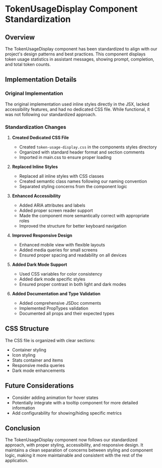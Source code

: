 # TokenUsageDisplay Component Standardization

## Overview
The TokenUsageDisplay component has been standardized to align with our project's design patterns and best practices. This component displays token usage statistics in assistant messages, showing prompt, completion, and total token counts.

## Implementation Details

### Original Implementation
The original implementation used inline styles directly in the JSX, lacked accessibility features, and had no dedicated CSS file. While functional, it was not following our standardized approach.

### Standardization Changes

1. **Created Dedicated CSS File**
   - Created `token-usage-display.css` in the components styles directory
   - Organized with standard header format and section comments
   - Imported in main.css to ensure proper loading

2. **Replaced Inline Styles**
   - Replaced all inline styles with CSS classes
   - Created semantic class names following our naming convention
   - Separated styling concerns from the component logic

3. **Enhanced Accessibility**
   - Added ARIA attributes and labels
   - Added proper screen reader support
   - Made the component more semantically correct with appropriate roles
   - Improved the structure for better keyboard navigation

4. **Improved Responsive Design**
   - Enhanced mobile view with flexible layouts
   - Added media queries for small screens
   - Ensured proper spacing and readability on all devices

5. **Added Dark Mode Support**
   - Used CSS variables for color consistency
   - Added dark mode specific styles
   - Ensured proper contrast in both light and dark modes

6. **Added Documentation and Type Validation**
   - Added comprehensive JSDoc comments
   - Implemented PropTypes validation
   - Documented all props and their expected types

## CSS Structure
The CSS file is organized with clear sections:
- Container styling
- Icon styling
- Stats container and items
- Responsive media queries
- Dark mode enhancements

## Future Considerations
- Consider adding animation for hover states
- Potentially integrate with a tooltip component for more detailed information
- Add configurability for showing/hiding specific metrics

## Conclusion
The TokenUsageDisplay component now follows our standardized approach, with proper styling, accessibility, and responsive design. It maintains a clean separation of concerns between styling and component logic, making it more maintainable and consistent with the rest of the application.